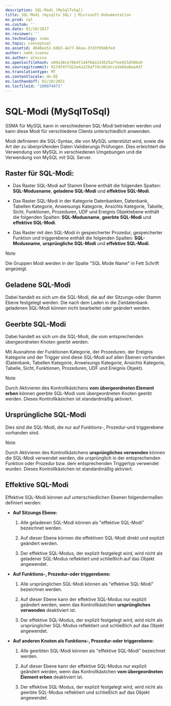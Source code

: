 ```yaml
---
description: SQL-Modi (MySqlToSql)
title: SQL-Modi (mysqlto SQL) | Microsoft-Dokumentation
ms.prod: sql
ms.custom: ''
ms.date: 01/19/2017
ms.reviewer: ''
ms.technology: ssma
ms.topic: conceptual
ms.assetid: d840ee51-b863-4e77-84aa-37d3f094bfed
author: nahk-ivanov
ms.author: alexiva
ms.openlocfilehash: e09a38ce70b4f144f6da324525a7fee925d586a9
ms.sourcegitcommit: 917df4ffd22e4a229af7dc481dcce3ebba0aa4d7
ms.translationtype: MT
ms.contentlocale: de-DE
ms.lasthandoff: 02/10/2021
ms.locfileid: "100074471"
---
```

# <a name="sql-modes-mysqltosql"></a>SQL-Modi (MySqlToSql)
SSMA für MySQL kann in verschiedenen SQL-Modi betrieben werden und kann diese Modi für verschiedene Clients unterschiedlich anwenden.  
  
Modi definieren die SQL-Syntax, die von MySQL unterstützt wird, sowie die Art der zu überprüfenden Daten Validierungs Prüfungen. Dies erleichtert die Verwendung von MySQL in verschiedenen Umgebungen und die Verwendung von MySQL mit SQL Server.  
  
## <a name="sql-modes-grid"></a>Raster für SQL-Modi:  
  
-   Das Raster SQL-Modi auf Stamm Ebene enthält die folgenden Spalten: **SQL-Modusname**, **geladene SQL-Modi** und **effektive SQL-Modi**.  
  
-   Das Raster SQL-Modi in der Kategorie Datenbanken, Datenbank, Tabellen Kategorie, Anweisungs Kategorie, Ansichts Kategorie, Tabelle, Sicht, Funktionen, Prozeduren, UDF und Ereignis Objektebene enthält die folgenden Spalten: **SQL-Modusname**, **geerbte SQL-Modi** und **effektive SQL-Modi**.  
  
-   Das Raster mit den SQL-Modi in gespeicherter Prozedur, gespeicherter Funktion und triggerebene enthält die folgenden Spalten: **SQL-Modusname**,  **ursprüngliche SQL-Modi** und **effektive SQL-Modi**.  
  
> [!NOTE]  
> Die Gruppen Modi werden in der Spalte "SQL Mode Name" in Fett Schrift angezeigt.  
  
## <a name="loaded-sql-modes"></a>Geladene SQL-Modi  
Dabei handelt es sich um die SQL-Modi, die auf der Sitzungs-oder Stamm Ebene festgelegt werden. Die nach dem Laden in die Zieldatenbank geladenen SQL-Modi können nicht bearbeitet oder geändert werden.  
  
## <a name="inherited-sql-modes"></a>Geerbte SQL-Modi  
Dabei handelt es sich um die SQL-Modi, die vom entsprechenden übergeordneten Knoten geerbt werden.  
  
Mit Ausnahme der Funktionen Kategorie, der Prozeduren, der Ereignis Kategorie und der Trigger sind diese SQL-Modi auf allen Ebenen vorhanden (Datenbank, Tabellen Kategorie, Anweisungs Kategorie, Ansichts Kategorie, Tabelle, Sicht, Funktionen, Prozeduren, UDF und Ereignis Objekt).  
  
> [!NOTE]  
> Durch Aktivieren des Kontrollkästchens **vom übergeordneten Element erben** können geerbte SQL-Modi vom übergeordneten Knoten geerbt werden. Dieses Kontrollkästchen ist standardmäßig aktiviert.  
  
## <a name="original-sql-modes"></a>Ursprüngliche SQL-Modi  
Dies sind die SQL-Modi, die nur auf Funktions-, Prozedur-und triggerebene vorhanden sind.  
  
> [!NOTE]  
> Durch Aktivieren des Kontrollkästchens **ursprüngliches verwenden** können die SQL-Modi verwendet werden, die ursprünglich in der entsprechenden Funktion oder Prozedur bzw. dem entsprechenden Triggertyp verwendet wurden. Dieses Kontrollkästchen ist standardmäßig aktiviert.  
  
## <a name="effective-sql-modes"></a>Effektive SQL-Modi  
Effektive SQL-Modi können auf unterschiedlichen Ebenen folgendermaßen definiert werden:  
  
-   **Auf Sitzungs Ebene:**  
  
    1.  Alle geladenen SQL-Modi können als "effektive SQL-Modi" bezeichnet werden.  
  
    2.  Auf dieser Ebene können die effektiven SQL-Modi direkt und explizit geändert werden.  
  
    3.  Der effektive SQL-Modus, der explizit festgelegt wird, wird nicht als geladener SQL-Modus reflektiert und schließlich auf das Objekt angewendet.  
  
-   **Auf Funktions-, Prozedur-oder triggerebene:**  
  
    1.  Alle ursprünglichen SQL-Modi können als "effektive SQL-Modi" bezeichnet werden.  
  
    2.  Auf dieser Ebene kann der effektive SQL-Modus nur explizit geändert werden, wenn das Kontrollkästchen **ursprüngliches verwenden** deaktiviert ist.  
  
    3.  Der effektive SQL-Modus, der explizit festgelegt wird, wird nicht als ursprünglicher SQL-Modus reflektiert und schließlich auf das Objekt angewendet.  
  
-   **Auf anderen Knoten als Funktions-, Prozedur-oder triggerebene:**  
  
    1.  Alle geerbten SQL-Modi können als "effektive SQL-Modi" bezeichnet werden.  
  
    2.  Auf dieser Ebene kann der effektive SQL-Modus nur explizit geändert werden, wenn das Kontrollkästchen **vom übergeordneten Element erben** deaktiviert ist.  
  
    3.  Der effektive SQL-Modus, der explizit festgelegt wird, wird nicht als geerbte SQL-Modus reflektiert und schließlich auf das Objekt angewendet.  
  
